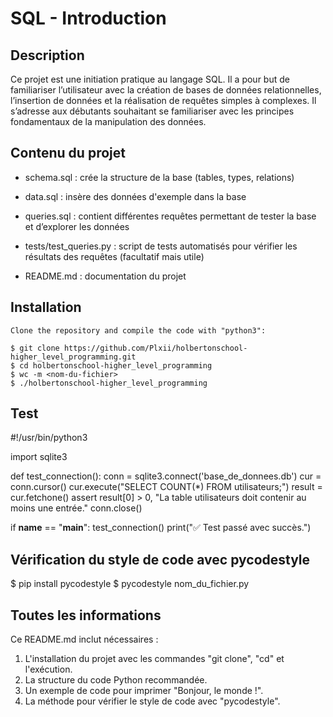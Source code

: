 # SQL - Introduction

## Description

Ce projet est une initiation pratique au langage SQL. Il a pour but de familiariser l’utilisateur avec la création de bases de données relationnelles, l’insertion de données et la réalisation de requêtes simples à complexes. Il s’adresse aux débutants souhaitant se familiariser avec les principes fondamentaux de la manipulation des données.

## Contenu du projet

- schema.sql : crée la structure de la base (tables, types, relations)

- data.sql : insère des données d'exemple dans la base

- queries.sql : contient différentes requêtes permettant de tester la base et d’explorer les données

- tests/test_queries.py : script de tests automatisés pour vérifier les résultats des requêtes (facultatif mais utile)

- README.md : documentation du projet

## Installation

```
Clone the repository and compile the code with "python3":

$ git clone https://github.com/Plxii/holbertonschool-higher_level_programming.git
$ cd holbertonschool-higher_level_programming
$ wc -m <nom-du-fichier>
$ ./holbertonschool-higher_level_programming
```
## Test

#!/usr/bin/python3

import sqlite3

def test_connection():
    conn = sqlite3.connect('base_de_donnees.db')
    cur = conn.cursor()
    cur.execute("SELECT COUNT(*) FROM utilisateurs;")
    result = cur.fetchone()
    assert result[0] > 0, "La table utilisateurs doit contenir au moins une entrée."
    conn.close()

if __name__ == "__main__":
    test_connection()
    print("✅ Test passé avec succès.")

## Vérification du style de code avec pycodestyle

$ pip install pycodestyle
$ pycodestyle nom_du_fichier.py

## Toutes les informations

Ce README.md inclut nécessaires :

1. L'installation du projet avec les commandes "git clone", "cd" et l'exécution.
2. La structure du code Python recommandée.
3. Un exemple de code pour imprimer "Bonjour, le monde !".
4. La méthode pour vérifier le style de code avec "pycodestyle".

